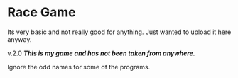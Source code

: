 # Race Game
Its very basic and not really good for anything. Just wanted to upload it here anyway.


v.2.0
***This is my game and has not been taken from anywhere.***

Ignore the odd names for some of the programs.
